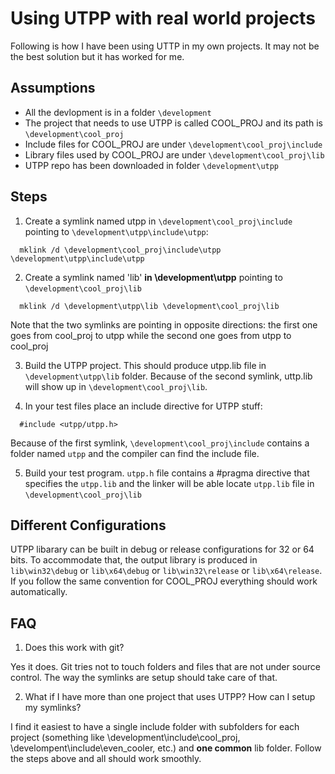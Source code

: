 # Using UTPP with real world projects #
Following is how I have been using UTTP in my own projects. It may not be the
best solution but it has worked for me.

## Assumptions ##
+ All the devlopment is in a folder `\development`
+ The project that needs to use UTPP is called COOL_PROJ and its path is
`\development\cool_proj`
+ Include files for COOL_PROJ are under `\development\cool_proj\include`
+ Library files used by COOL_PROJ are under `\development\cool_proj\lib`
+ UTPP repo has been downloaded in folder `\development\utpp`

## Steps ##

1. Create a symlink named utpp in `\development\cool_proj\include` pointing to
`\development\utpp\include\utpp`:
```
  mklink /d \development\cool_proj\include\utpp \development\utpp\include\utpp
```

2. Create a symlink named 'lib' **in \development\utpp** pointing to `\development\cool_proj\lib`
```
  mklink /d \development\utpp\lib \development\cool_proj\lib
```
  Note that the two symlinks are pointing in opposite directions: the first one
  goes from cool_proj to utpp while the second one goes from utpp to cool_proj

3. Build the UTPP project. This should produce utpp.lib file in `\development\utpp\lib`
folder. Because of the second symlink, uttp.lib will show up in `\development\cool_proj\lib`.

4. In your test files place an include directive for UTPP stuff:
```
  #include <utpp/utpp.h>
```
  Because of the first symlink, `\development\cool_proj\include` contains a folder
  named `utpp` and the compiler can find the include file.

5. Build your test program. `utpp.h` file contains a #pragma directive that specifies
the `utpp.lib` and the linker will be able locate `utpp.lib` file in `\development\cool_proj\lib`

## Different Configurations ##
UTPP libarary can be built in debug or release configurations for 32 or 64 bits.
To accommodate that, the output library is produced in `lib\win32\debug` or `lib\x64\debug`
or `lib\win32\release` or `lib\x64\release`. If you follow the same convention for
COOL_PROJ everything should work automatically.

## FAQ ##
1. Does this work with git?

  Yes it does. Git tries not to touch folders and files that
  are not under source control. The way the symlinks are setup should take care of that.

2. What if I have more than one project that uses UTPP? How can I setup my symlinks?

  I find it easiest to have a single include folder with subfolders for each project
  (something like \development\include\cool_proj, \develompent\include\even_cooler, etc.)
  and **one common** lib folder. Follow the steps above and all should work smoothly.
